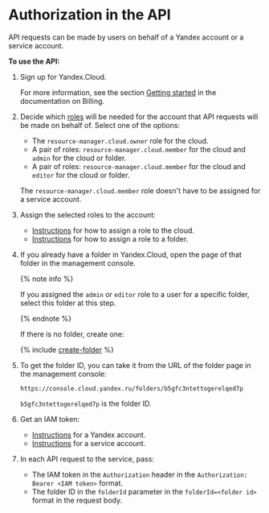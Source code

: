 # Authorization in the API

API requests can be made by users on behalf of a Yandex account or a service account.

**To use the API:**

1. Sign up for Yandex.Cloud.

   For more information, see the section [Getting started](../billing/quickstart/index.md) in the documentation on Billing.

1. Decide which [roles](../iam/concepts/access-control/roles.md) will be needed for the account that API requests will be made on behalf of. Select one of the options:
    * The `resource-manager.cloud.owner` role for the cloud.
    * A pair of roles: `resource-manager.cloud.member` for the cloud and `admin` for the cloud or folder.
    * A pair of roles: `resource-manager.cloud.member` for the cloud and `editor` for the cloud or folder.

    The `resource-manager.cloud.member` role doesn't have to be assigned for a service account.

1. Assign the selected roles to the account:
    * [Instructions](../resource-manager/operations/cloud/set-access-bindings.md) for how to assign a role to the cloud.
    * [Instructions](../resource-manager/operations/folder/set-access-bindings.md) for how to assign a role to a folder.

1. If you already have a folder in Yandex.Cloud, open the page of that folder in the management console.

    {% note info %}

    If you assigned the `admin` or `editor` role to a user for a specific folder, select this folder at this step.

    {% endnote %}

    If there is no folder, create one:

    {% include [create-folder](create-folder.md) %}

1. To get the folder ID, you can take it from the URL of the folder page in the management console:

    ```
    https://console.cloud.yandex.ru/folders/b5gfc3ntettogerelqed7p
    ```

    `b5gfc3ntettogerelqed7p` is the folder ID.

1. Get an IAM token:
    * [Instructions](../iam/operations/iam-token/create.md) for a Yandex account.
    * [Instructions](../iam/operations/iam-token/create-for-sa.md) for a service account.

1. In each API request to the service, pass:
    * The IAM token in the `Authorization` header in the `Authorization: Bearer <IAM token>` format.
    * The folder ID in the `folderId` parameter in the `folderId=<folder id>` format in the request body.

